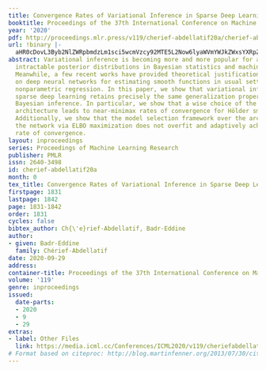 ```yaml
---
title: Convergence Rates of Variational Inference in Sparse Deep Learning
booktitle: Proceedings of the 37th International Conference on Machine Learning
year: '2020'
pdf: http://proceedings.mlr.press/v119/cherief-abdellatif20a/cherief-abdellatif20a.pdf
url: !binary |-
  aHR0cDovL3Byb2NlZWRpbmdzLm1sci5wcmVzcy92MTE5L2Now6lyaWVmYWJkZWxsYXRpZjIwYS5odG1s
abstract: Variational inference is becoming more and more popular for approximating
  intractable posterior distributions in Bayesian statistics and machine learning.
  Meanwhile, a few recent works have provided theoretical justification and new insights
  on deep neural networks for estimating smooth functions in usual settings such as
  nonparametric regression. In this paper, we show that variational inference for
  sparse deep learning retains precisely the same generalization properties than exact
  Bayesian inference. In particular, we show that a wise choice of the neural network
  architecture leads to near-minimax rates of convergence for Hölder smooth functions.
  Additionally, we show that the model selection framework over the architecture of
  the network via ELBO maximization does not overfit and adaptively achieves the optimal
  rate of convergence.
layout: inproceedings
series: Proceedings of Machine Learning Research
publisher: PMLR
issn: 2640-3498
id: cherief-abdellatif20a
month: 0
tex_title: Convergence Rates of Variational Inference in Sparse Deep Learning
firstpage: 1831
lastpage: 1842
page: 1831-1842
order: 1831
cycles: false
bibtex_author: Ch{\'e}rief-Abdellatif, Badr-Eddine
author:
- given: Badr-Eddine
  family: Chérief-Abdellatif
date: 2020-09-29
address: 
container-title: Proceedings of the 37th International Conference on Machine Learning
volume: '119'
genre: inproceedings
issued:
  date-parts:
  - 2020
  - 9
  - 29
extras:
- label: Other Files
  link: https://media.icml.cc/Conferences/ICML2020/v119/cheriefabdellatif20a-supp.zip
# Format based on citeproc: http://blog.martinfenner.org/2013/07/30/citeproc-yaml-for-bibliographies/
---
```

